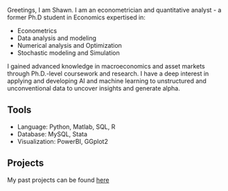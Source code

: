 



Greetings, I am Shawn. I am an econometrician and quantitative analyst - a former Ph.D student in Economics expertised in:
 * Econometrics
 * Data analysis and modeling
 * Numerical analysis and Optimization
 * Stochastic modeling and Simulation
   
I gained advanced knowledge in macroeconomics and asset markets through Ph.D.-level coursework and research. I have a deep interest in applying and developing AI and machine learning to unstructured and unconventional data to uncover insights and generate alpha.


## Tools 
 * Language: Python, Matlab, SQL, R
 * Database: MySQL, Stata
 * Visualization: PowerBI, GGplot2

## Projects
My past projects can be found [here](https://github.com/jsy5484/jsy5484/blob/main/projects.md)
